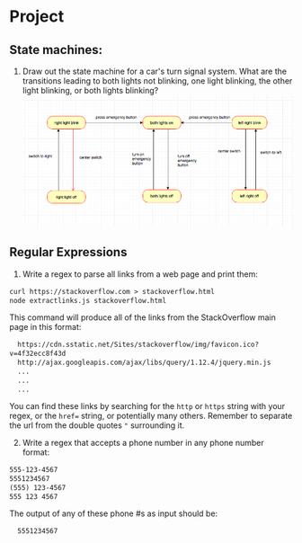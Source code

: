 # Project

## State machines:

1.  Draw out the state machine for a car's turn signal system. What are the
    transitions leading to both lights not blinking, one light blinking, the
    other light blinking, or both lights blinking?
    ![State machine diagram of turning system](img/state-machine-turning-system.png)

## Regular Expressions

1.  Write a regex to parse all links from a web page and print them:

```
curl https://stackoverflow.com > stackoverflow.html
node extractlinks.js stackoverflow.html
```

This command will produce all of the links from the StackOverflow main page in
this format:

      https://cdn.sstatic.net/Sites/stackoverflow/img/favicon.ico?v=4f32ecc8f43d
      http://ajax.googleapis.com/ajax/libs/query/1.12.4/jquery.min.js
      ...
      ...
      ...

You can find these links by searching for the `http` or `https` string with your
regex, or the `href=` string, or potentially many others. Remember to separate
the url from the double quotes `"` surrounding it.

2.  Write a regex that accepts a phone number in any phone number format:

```
555-123-4567
5551234567
(555) 123-4567
555 123 4567
```

The output of any of these phone #s as input should be:

      5551234567
